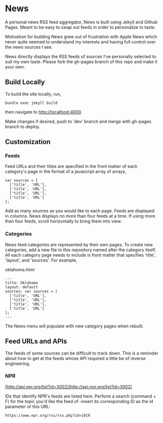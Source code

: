 # News

A personal news RSS feed aggregator, News is built using Jekyll and Github Pages. Meant to be easy to swap out feeds in order to personalize to taste.

Motivation for building News grew out of frustration with Apple News which never quite seemed to understand my interests and having full control over the news sources I see.

News directly displays the RSS feeds of sources I've personally selected to suit my own taste. Please fork the gh-pages branch of this repo and make it your own.

## Build Locally

To build the site locally, run,
```
bundle exec jekyll build
```
then navigate to [http://localhost:4000](http://localhost:4000).

Make changes if desired, push to 'dev' branch and merge with gh-pages branch to deploy.

## Customization

### Feeds

Feed URLs and their titles are specified in the front matter of each category's page in the format of a javascript array of arrays,

```
var sources = [
  ['title', 'URL'],
  ['title', 'URL'],
  ['title', 'URL'],
  ['title', 'URL']
];
```

Add as many sources as you would like to each page. Feeds are displayed in columns. News displays no more than four feeds at a time. If using more than four feeds, scroll horizontally to bring them into view.

### Categories

News feed categories are represented by their own pages. To create new categories, add a new file to this repository named after the category itself. All each category page needs to include is front matter that specifies 'title', 'layout', and 'sources'. For example,

oklahoma.html

```
---
title: Oklahoma
layout: default
sources: var sources = [
  ['title', 'URL'],
  ['title', 'URL'],
  ['title', 'URL'],
  ['title', 'URL']
];
---
```
The News menu will populate with new category pages when rebuilt.


## Feed URLs and APIs

The feeds of some sources can be difficult to track down. This is a reminder about how to get at the feeds whose API required a little be of reverse engineering.

### NPR

[http://api.npr.org/list?id=3002](http://api.npr.org/list?id=3002)

IDs that identify NPR's feeds are listed here. Perform a search (command + F) for the topic you'd like the feed of –insert its corresponding ID as the id parameter of this URL:

```
https://www.npr.org/rss/rss.php?id=1019
```
